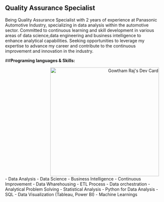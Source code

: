 ## **Quality Assurance Specialist** <br />

Being Quality Assurance Specialist with 2 years of experience at Panasonic Automotive Industry, specializing in data analysis within the automotive sector. Committed to continuous learning and skill development in various areas of data science,data engineering and business intelligence to enhance analytical capabilities. Seeking opportunities to leverage my expertise to advance my career and contribute to the continuous improvement and innovation in the industry.<br />

##**Programing languages & Skills:** 
<div align="right"> <a href="https://app.daily.dev/gowthamraj933"><img src="https://api.daily.dev/devcards/v2/N73iiYUW8XCTc6d8qt0Q9.png?r=ze1" width="356" alt="Gowtham Raj's Dev Card"/></a>
</div>
- Data Analysis
- Data Science
- Business Intelligence
- Continuous Improvement
- Data Wharehousing
- ETL Process
- Data orchestration 
- Analytical Problem Solving
- Statistical Analysis
- Python for Data Analysis
- SQL
- Data Visualization (Tableau, Power BI)
- Machine Learnings <br />




